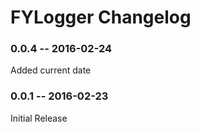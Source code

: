 # FYLogger Changelog

### 0.0.4 -- 2016-02-24

Added current date

### 0.0.1 -- 2016-02-23

Initial Release
